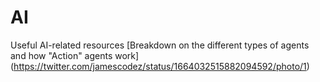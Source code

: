 # AI
Useful AI-related resources
[Breakdown on the different types of agents and how "Action" agents work] (https://twitter.com/jamescodez/status/1664032515882094592/photo/1)
